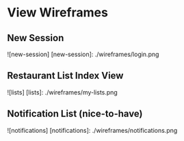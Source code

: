 # View Wireframes

## New Session
![new-session]
[new-session]: ./wireframes/login.png

## Restaurant List Index View
![lists]
[lists]: ./wireframes/my-lists.png

## Notification List (nice-to-have)
![notifications]
[notifications]: ./wireframes/notifications.png
